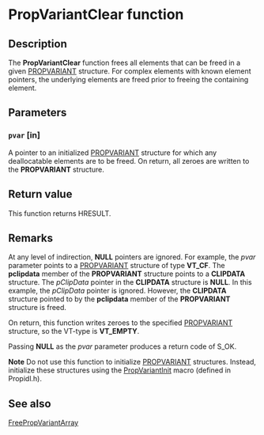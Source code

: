 # PropVariantClear function

## Description

The **PropVariantClear** function
frees all elements that can be freed in a given
[PROPVARIANT](https://learn.microsoft.com/windows/desktop/api/propidl/ns-propidl-propvariant) structure. For complex elements with known element pointers, the underlying elements are freed prior to freeing the containing element.

## Parameters

### `pvar` [in]

A pointer to an initialized
[PROPVARIANT](https://learn.microsoft.com/windows/desktop/api/propidl/ns-propidl-propvariant) structure for which any deallocatable elements are to be freed. On return, all zeroes are written to the
**PROPVARIANT** structure.

## Return value

This function returns HRESULT.

## Remarks

At any level of indirection, **NULL** pointers are ignored. For example, the *pvar* parameter points to a [PROPVARIANT](https://learn.microsoft.com/windows/desktop/api/propidl/ns-propidl-propvariant) structure of type **VT_CF**. The **pclipdata** member of the **PROPVARIANT** structure points to a **CLIPDATA** structure. The *pClipData* pointer in the **CLIPDATA** structure is **NULL**. In this example, the *pClipData* pointer is ignored. However, the **CLIPDATA** structure pointed to by the **pclipdata** member of the **PROPVARIANT** structure is freed.

On return, this function writes zeroes to the specified
[PROPVARIANT](https://learn.microsoft.com/windows/desktop/api/propidl/ns-propidl-propvariant) structure, so the VT-type is **VT_EMPTY**.

Passing **NULL** as the *pvar* parameter produces a return code of S_OK.

**Note** Do not use this function to initialize
[PROPVARIANT](https://learn.microsoft.com/windows/desktop/api/propidl/ns-propidl-propvariant) structures. Instead, initialize these structures using the
[PropVariantInit](https://learn.microsoft.com/windows/desktop/api/propidl/nf-propidl-propvariantinit) macro (defined in Propidl.h).

## See also

[FreePropVariantArray](https://learn.microsoft.com/windows/desktop/api/propidl/nf-propidl-freepropvariantarray)